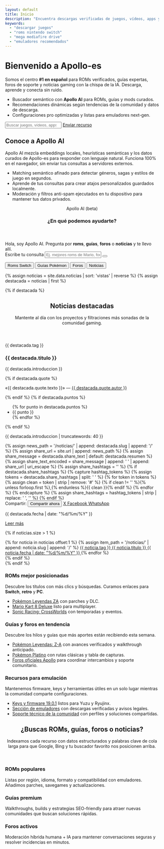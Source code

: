 ```yaml
---
layout: default
title: Inicio
description: "Encuentra descargas verificadas de juegos, vídeos, apps y emuladores listos para tu consola o PC."
keywords:
  - "descargar juegos"
  - "roms nintendo switch"
  - "mega mediafire drive"
  - "emuladores recomendados"
---
```


<div class="home-catalog" data-catalog-root>
  <div class="hero">
    <h1>Bienvenido a <strong>Apollo-es</strong></h1>
    <p>Somos el centro <strong>#1 en español</strong> para ROMs verificados, guías expertas, foros de soporte y noticias gaming con la chispa de la IA. Descarga, aprende y conecta sin ruido.</p>
    <ul class="hero-highlights">
      <li><i class="ti ti-sparkles"></i> Buscador semántico con <strong>Apollo AI</strong> para ROMs, guías y mods curados.</li>
      <li><i class="ti ti-graph"></i> Recomendaciones dinámicas según tendencias de la comunidad y datos de descarga.</li>
      <li><i class="ti ti-device-gamepad-2"></i> Configuraciones pro optimizadas y listas para emuladores next-gen.</li>
    </ul>
    <div class="search">
      <input id="q" type="search" placeholder="Buscar juegos, vídeos, apps, guías o foros...">
      <a class="btn primary" href="/enviar"><i class="ti ti-upload"></i> Enviar recurso</a>
    </div>
  </div>

  <section class="home-ai" id="apollo-ai">
    <div class="home-ai-copy">
      <h2>Conoce a Apollo AI</h2>
      <p>Apollo AI mezcla embeddings locales, heurísticas semánticas y los datos curados de Apollo-es para responder con lenguaje natural. Funciona 100% en el navegador, sin enviar tus consultas a servidores externos.</p>
      <ul class="ai-perks">
        <li><i class="ti ti-target"></i> Matching semántico afinado para detectar géneros, sagas y estilos de juego en segundos.</li>
        <li><i class="ti ti-sparkles"></i> Aprende de tus consultas para crear atajos personalizados guardados localmente.</li>
        <li><i class="ti ti-shield-lock"></i> Moderación y filtros anti-spam ejecutados en tu dispositivo para mantener tus datos privados.</li>
      </ul>
    </div>
    <div class="home-ai-widget" data-ai-widget>
      <header class="widget-header">
        <span class="widget-eyebrow">Apollo AI (beta)</span>
        <h3>¿En qué podemos ayudarte?</h3>
      </header>
      <div class="widget-body">
        <div class="chat-window" data-ai-messages>
          <div class="chat-message bot">Hola, soy Apollo AI. Pregunta por <strong>roms</strong>, <strong>guías</strong>, <strong>foros</strong> o <strong>noticias</strong> y te llevo allí.</div>
        </div>
        <form class="chat-form" data-ai-form>
          <label class="sr-only" for="apollo-ai-input">Escribe tu consulta</label>
          <input id="apollo-ai-input" name="q" type="text" placeholder="Ej. mejores roms de Mario, foros de Pokémon..." autocomplete="off" required>
          <button class="btn primary" type="submit"><i class="ti ti-send"></i></button>
        </form>
        <div class="chat-suggestions" data-ai-suggestions>
          <button type="button" data-ai-suggestion="roms switch">Roms Switch</button>
          <button type="button" data-ai-suggestion="guías pokemon">Guías Pokémon</button>
          <button type="button" data-ai-suggestion="foro comunidad">Foros</button>
          <button type="button" data-ai-suggestion="noticias filtraciones">Noticias</button>
        </div>
        <div class="chat-trending" data-ai-trending hidden>
          <p class="chat-trending-title"><i class="ti ti-trending-up"></i> Consultas populares generadas por Apollo AI</p>
          <div class="chat-trending-list" data-ai-trending-list></div>
        </div>
      </div>
    </div>
  </section>

{% assign noticias = site.data.noticias | sort: 'vistas' | reverse %}
{% assign destacada = noticias | first %}

{% if destacada %}
<section class="news-section">
  <header class="news-header">
    <h2>Noticias destacadas</h2>
    <p>Mantente al día con los proyectos y filtraciones más sonadas de la comunidad gaming.</p>
  </header>

  <div class="news-grid">
    <article id="{{ destacada.slug }}" class="news-card">
      <div class="news-card-body">
        <p class="news-tag">{{ destacada.tag }}</p>
        <h3>{{ destacada.titulo }}</h3>
        <p>{{ destacada.introduccion }}</p>
        {% if destacada.quote %}
        <p class="news-quote">«{{ destacada.quote.texto }}» — <a href="{{ destacada.quote.url }}" target="_blank" rel="noopener">{{ destacada.quote.autor }}</a></p>
        {% endif %}
        {% if destacada.puntos %}
        <ul class="news-highlights">
          {% for punto in destacada.puntos %}
          <li>{{ punto }}</li>
          {% endfor %}
        </ul>
        {% endif %}
        <div class="news-excerpt">
          <p>{{ destacada.introduccion | truncatewords: 40 }}</p>
        </div>
        {% assign news_path = '/noticias/' | append: destacada.slug | append: '/' %}
        {% assign share_url = site.url | append: news_path %}
        {% assign share_message = destacada.share_text | default: destacada.resumen %}
        {% assign share_text_encoded = share_message | append: ' ' | append: share_url | uri_escape %}
        {% assign share_hashtags = '' %}
        {% if destacada.share_hashtags %}
          {% capture hashtag_tokens %}
            {% assign tokens = destacada.share_hashtags | split: ' ' %}
            {% for token in tokens %}
              {% assign clean = token | strip | remove: '#' %}
              {% if clean != '' %}{% unless forloop.first %},{% endunless %}{{ clean }}{% endif %}
            {% endfor %}
          {% endcapture %}
          {% assign share_hashtags = hashtag_tokens | strip | replace: ' ', '' %}
        {% endif %}
        <div class="news-share" data-share data-share-url="{{ share_url }}" data-share-title="{{ destacada.titulo }}" data-share-text="{{ share_message | append: '\n' | append: share_url }}">
          <span>Compartir:</span>
          <button class="btn share share-native" type="button" data-share-native>
            <i class="ti ti-share-3"></i> Compartir ahora
          </button>
          <a class="btn share" href="https://twitter.com/intent/tweet?url={{ share_url | uri_escape }}&text={{ share_text_encoded }}{% if share_hashtags != '' %}&hashtags={{ share_hashtags | uri_escape }}{% endif %}" target="_blank" rel="noopener" data-platform="x">
            <i class="ti ti-brand-twitter"></i> X
          </a>
          <a class="btn share" href="https://www.facebook.com/sharer/sharer.php?u={{ share_url | uri_escape }}&quote={{ share_text_encoded }}" target="_blank" rel="noopener" data-platform="facebook">
            <i class="ti ti-brand-facebook"></i> Facebook
          </a>
          <a class="btn share" href="https://wa.me/?text={{ share_text_encoded }}" target="_blank" rel="noopener" data-platform="whatsapp">
            <i class="ti ti-brand-whatsapp"></i> WhatsApp
          </a>
        </div>
        <p class="news-meta">{{ destacada.fecha | date: "%d/%m/%Y" }}</p>
        <a class="btn primary news-read-more" href="{{ news_path | relative_url }}"><i class="ti ti-book"></i> Leer más</a>
      </div>
    </article>
  </div>

  {% if noticias.size > 1 %}
  <div class="news-secondary">
    {% for noticia in noticias offset:1 %}
    {% assign item_path = '/noticias/' | append: noticia.slug | append: '/' %}
    <a class="news-secondary-card" href="{{ item_path | relative_url }}">
      <span class="news-secondary-tag">{{ noticia.tag }}</span>
      <span class="news-secondary-title">{{ noticia.titulo }}</span>
      <span class="news-secondary-meta">{{ noticia.fecha | date: "%d/%m/%Y" }}</span>
    </a>
    {% endfor %}
  </div>
  {% endif %}
</section>
{% endif %}

  <section class="home-topics">
    <div class="topic-card">
      <h3>ROMs mejor posicionadas</h3>
      <p>Descubre los títulos con más clics y búsquedas. Curamos enlaces para <strong>Switch</strong>, <strong>retro</strong> y <strong>PC</strong>.</p>
      <ul>
        <li><a href="/juegos/pokemon-leyendas-za/">Pokémon Leyendas ZA</a> con parches y DLC.</li>
        <li><a href="/juegos/mario-kart-8-deluxe/">Mario Kart 8 Deluxe</a> listo para multiplayer.</li>
        <li><a href="/juegos/sonic-racing-crossworlds/">Sonic Racing: CrossWorlds</a> con temporadas y eventos.</li>
      </ul>
    </div>
    <div class="topic-card">
      <h3>Guías y foros en tendencia</h3>
      <p>Descubre los hilos y guías que más aportes están recibiendo esta semana.</p>
      <ul>
        <li><a href="/guias/pokemon-leyendas-za/">Pokémon Leyendas: Z-A</a> con avances verificados y walkthrough anticipado.</li>
        <li><a href="/guias/pokemon-platino/">Pokémon Platino</a> con rutas clásicas y tabla de capturas.</li>
        <li><a href="/foros/">Foros oficiales Apollo</a> para coordinar intercambios y soporte comunitario.</li>
      </ul>
    </div>
    <div class="topic-card">
      <h3>Recursos para emulación</h3>
      <p>Mantenemos firmware, keys y herramientas útiles en un solo lugar mientras la comunidad comparte configuraciones.</p>
      <ul>
        <li><a href="/emuladores/nintendo-switch-keys-1901/">Keys y firmware 19.0.1</a> listos para Yuzu y Ryujinx.</li>
        <li><a href="/emuladores/">Sección de emuladores</a> con descargas verificadas y avisos legales.</li>
        <li><a href="/foros/">Soporte técnico de la comunidad</a> con perfiles y soluciones compartidas.</li>
      </ul>
    </div>
  </section>

  <section class="home-seo">
    <header>
      <h2>¿Buscas ROMs, guías, foros o noticias?</h2>
      <p>Indexamos cada recurso con datos estructurados y palabras clave de cola larga para que Google, Bing y tu buscador favorito nos posicionen arriba.</p>
    </header>
    <div class="seo-columns">
      <div>
        <h3>ROMs populares</h3>
        <p>Listas por región, idioma, formato y compatibilidad con emuladores. Añadimos parches, savegames y actualizaciones.</p>
      </div>
      <div>
        <h3>Guías premium</h3>
        <p>Walkthroughs, builds y estrategias SEO-friendly para atraer nuevas comunidades que buscan soluciones rápidas.</p>
      </div>
      <div>
        <h3>Foros activos</h3>
        <p>Moderación híbrida humana + IA para mantener conversaciones seguras y resolver incidencias en minutos.</p>
      </div>
    </div>
  </section>
</div>

<script type="application/ld+json">
{
  "@context": "https://schema.org",
  "@type": "FAQPage",
  "mainEntity": [
    {
      "@type": "Question",
      "name": "¿Dónde descargar ROMs verificadas de Nintendo Switch?",
      "acceptedAnswer": {
        "@type": "Answer",
        "text": "En Apollo-es curamos ROMs con enlaces verificados, metadatos completos y soporte comunitario para Nintendo Switch, 3DS y consolas retro."
      }
    },
    {
      "@type": "Question",
      "name": "¿Cómo acceder a guías y tutoriales paso a paso?",
      "acceptedAnswer": {
        "@type": "Answer",
        "text": "Visita la sección de guías donde recopilamos walkthroughs en desarrollo, cronologías retro y aportes verificados de la comunidad."
      }
    },
    {
      "@type": "Question",
      "name": "¿Hay foros y comunidad para resolver dudas?",
      "acceptedAnswer": {
        "@type": "Answer",
        "text": "Sí, contamos con foros moderados y con Apollo AI, que sugiere hilos activos, guías y descargas verificadas según tu consulta."
      }
    }
  ]
}
</script>
